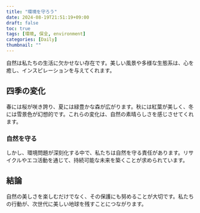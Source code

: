 ```yaml
---
title: "環境を守ろう"
date: 2024-08-19T21:51:19+09:00
draft: false
toc: true
tags: [環境, 保全, environment]
categories: [Daily]
thumbnail: ""
---
```


自然は私たちの生活に欠かせない存在です。美しい風景や多様な生態系は、心を癒し、インスピレーションを与えてくれます。

## 四季の変化

春には桜が咲き誇り、夏には緑豊かな森が広がります。秋には紅葉が美しく、冬には雪景色が幻想的です。これらの変化は、自然の素晴らしさを感じさせてくれます。

### 自然を守る

しかし、環境問題が深刻化する中で、私たちは自然を守る責任があります。リサイクルやエコ活動を通じて、持続可能な未来を築くことが求められています。

## 結論

自然の美しさを楽しむだけでなく、その保護にも努めることが大切です。私たちの行動が、次世代に美しい地球を残すことにつながります。
